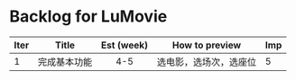 # Backlog for LuMovie

| Iter | Title | Est (week) | How to preview | Imp |
|------|:---:|:----------:|----------------|------|
|1|完成基本功能|4-5|选电影，选场次，选座位|5|
